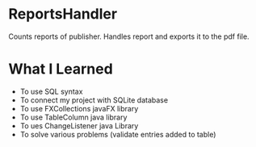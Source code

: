 # ReportsHandler
Counts reports of publisher. Handles report and exports it to the pdf file.
# What I Learned
- To use SQL syntax
- To connect my project with SQLite database
- To use FXCollections javaFX library
- To use TableColumn java library
- To ues ChangeListener java Library
- To solve various problems (validate entries added to table)
